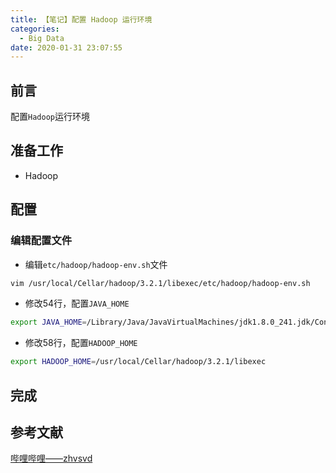 ```yaml
---
title: 【笔记】配置 Hadoop 运行环境
categories:
  - Big Data
date: 2020-01-31 23:07:55
---
```


## 前言

配置`Hadoop`运行环境

<!-- more -->

## 准备工作

- Hadoop

## 配置

### 编辑配置文件

- 编辑`etc/hadoop/hadoop-env.sh`文件

``` sh
vim /usr/local/Cellar/hadoop/3.2.1/libexec/etc/hadoop/hadoop-env.sh
```

- 修改54行，配置`JAVA_HOME`

``` sh
export JAVA_HOME=/Library/Java/JavaVirtualMachines/jdk1.8.0_241.jdk/Contents/Home
```

- 修改58行，配置`HADOOP_HOME`

``` sh
export HADOOP_HOME=/usr/local/Cellar/hadoop/3.2.1/libexec
```

## 完成

## 参考文献

[哔哩哔哩——zhvsvd](https://www.bilibili.com/video/av64039568)


